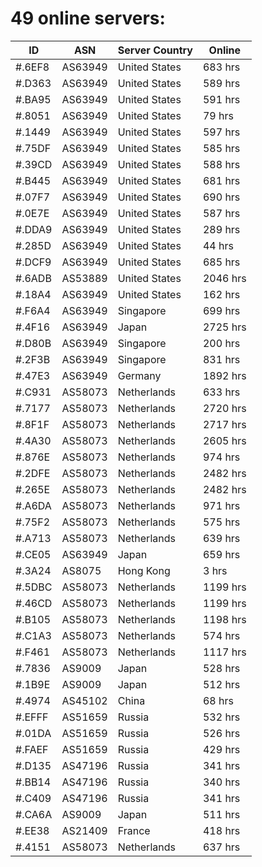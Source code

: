 # 49 online servers:

| ID | ASN | Server Country | Online |
| ------ | ------ | ------ | ------ |
| #.6EF8 | AS63949 | United States | 683 hrs |
| #.D363 | AS63949 | United States | 589 hrs |
| #.BA95 | AS63949 | United States | 591 hrs |
| #.8051 | AS63949 | United States | 79 hrs |
| #.1449 | AS63949 | United States | 597 hrs |
| #.75DF | AS63949 | United States | 585 hrs |
| #.39CD | AS63949 | United States | 588 hrs |
| #.B445 | AS63949 | United States | 681 hrs |
| #.07F7 | AS63949 | United States | 690 hrs |
| #.0E7E | AS63949 | United States | 587 hrs |
| #.DDA9 | AS63949 | United States | 289 hrs |
| #.285D | AS63949 | United States | 44 hrs |
| #.DCF9 | AS63949 | United States | 685 hrs |
| #.6ADB | AS53889 | United States | 2046 hrs |
| #.18A4 | AS63949 | United States | 162 hrs |
| #.F6A4 | AS63949 | Singapore | 699 hrs |
| #.4F16 | AS63949 | Japan | 2725 hrs |
| #.D80B | AS63949 | Singapore | 200 hrs |
| #.2F3B | AS63949 | Singapore | 831 hrs |
| #.47E3 | AS63949 | Germany | 1892 hrs |
| #.C931 | AS58073 | Netherlands | 633 hrs |
| #.7177 | AS58073 | Netherlands | 2720 hrs |
| #.8F1F | AS58073 | Netherlands | 2717 hrs |
| #.4A30 | AS58073 | Netherlands | 2605 hrs |
| #.876E | AS58073 | Netherlands | 974 hrs |
| #.2DFE | AS58073 | Netherlands | 2482 hrs |
| #.265E | AS58073 | Netherlands | 2482 hrs |
| #.A6DA | AS58073 | Netherlands | 971 hrs |
| #.75F2 | AS58073 | Netherlands | 575 hrs |
| #.A713 | AS58073 | Netherlands | 639 hrs |
| #.CE05 | AS63949 | Japan | 659 hrs |
| #.3A24 | AS8075 | Hong Kong | 3 hrs |
| #.5DBC | AS58073 | Netherlands | 1199 hrs |
| #.46CD | AS58073 | Netherlands | 1199 hrs |
| #.B105 | AS58073 | Netherlands | 1198 hrs |
| #.C1A3 | AS58073 | Netherlands | 574 hrs |
| #.F461 | AS58073 | Netherlands | 1117 hrs |
| #.7836 | AS9009 | Japan | 528 hrs |
| #.1B9E | AS9009 | Japan | 512 hrs |
| #.4974 | AS45102 | China | 68 hrs |
| #.EFFF | AS51659 | Russia | 532 hrs |
| #.01DA | AS51659 | Russia | 526 hrs |
| #.FAEF | AS51659 | Russia | 429 hrs |
| #.D135 | AS47196 | Russia | 341 hrs |
| #.BB14 | AS47196 | Russia | 340 hrs |
| #.C409 | AS47196 | Russia | 341 hrs |
| #.CA6A | AS9009 | Japan | 511 hrs |
| #.EE38 | AS21409 | France | 418 hrs |
| #.4151 | AS58073 | Netherlands | 637 hrs |

